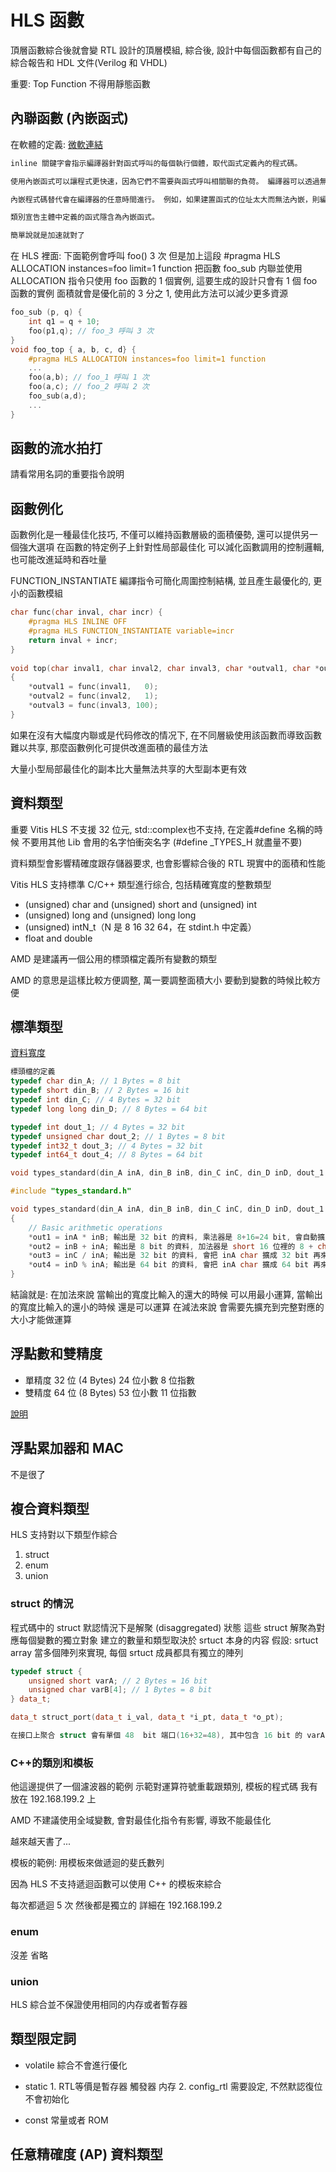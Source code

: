 # HLS 函數

頂層函數綜合後就會變 RTL 設計的頂層模組, 綜合後, 設計中每個函數都有自己的綜合報告和 HDL 文件(Verilog 和 VHDL)

重要: Top Function 不得用靜態函數

## 內聯函數 (內嵌函式)

在軟體的定義: [微軟連結](https://learn.microsoft.com/zh-tw/cpp/cpp/inline-functions-cpp?view=msvc-170)

```txt
inline 關鍵字會指示編譯器針對函式呼叫的每個執行個體，取代函式定義內的程式碼。

使用內嵌函式可以讓程式更快速，因為它們不需要與函式呼叫相關聯的負荷。 編譯器可以透過無法供一般函式使用的方式，將擴充的函式優化。

內嵌程式碼替代會在編譯器的任意時間進行。 例如，如果建置函式的位址太大而無法內嵌，則編譯器不會內嵌函式。

類別宣告主體中定義的函式隱含為內嵌函式。

簡單說就是加速就對了
```

在 HLS 裡面: 
下面範例會呼叫 foo() 3 次 但是加上這段 #pragma HLS ALLOCATION instances=foo limit=1 function
把函數 foo_sub 内聯並使用 ALLOCATION 指令只使用 foo 函數的 1 個實例, 這要生成的設計只會有 1 個 foo 函數的實例
面積就會是優化前的 3 分之 1, 使用此方法可以減少更多資源

```c++
foo_sub (p, q) {
    int q1 = q + 10;
    foo(p1,q); // foo_3 呼叫 3 次
}
void foo_top { a, b, c, d} {
    #pragma HLS ALLOCATION instances=foo limit=1 function
    ...
    foo(a,b); // foo_1 呼叫 1 次
    foo(a,c); // foo_2 呼叫 2 次
    foo_sub(a,d);
    ...
}
```

## 函數的流水拍打

請看常用名詞的重要指令說明

## 函數例化

函數例化是一種最佳化技巧, 不僅可以維持函數層級的面積優勢, 還可以提供另一個強大選項
在函數的特定例子上針對性局部最佳化 可以減化函數調用的控制邏輯, 也可能改進延時和吞吐量


FUNCTION_INSTANTIATE 編譯指令可簡化周圍控制結構, 並且產生最優化的, 更小的函數模組

```c++
char func(char inval, char incr) {
    #pragma HLS INLINE OFF
    #pragma HLS FUNCTION_INSTANTIATE variable=incr
    return inval + incr;
}
 
void top(char inval1, char inval2, char inval3, char *outval1, char *outval2, char *outval3)
{
    *outval1 = func(inval1,   0);
    *outval2 = func(inval2,   1);
    *outval3 = func(inval3, 100);
}
```

如果在沒有大幅度内聯或是代码修改的情况下, 在不同層級使用該函數而導致函數難以共享, 那麼函數例化可提供改進面積的最佳方法

大量小型局部最佳化的副本比大量無法共享的大型副本更有效

## 資料類型

重要 Vitis HLS 不支援 32 位元, std::complex<long double>也不支持, 在定義#define 名稱的時候 不要用其他 Lib 會用的名字怕衝突名字 (#define _TYPES_H 就盡量不要)

資料類型會影響精確度跟存儲器要求, 也會影響綜合後的 RTL 現實中的面積和性能

Vitis HLS 支持標準 C/C++ 類型進行综合, 包括精確寬度的整數類型

- (unsigned) char and (unsigned) short and (unsigned) int
- (unsigned) long and (unsigned) long long
- (unsigned) intN_t（N 是 8 16 32 64，在 stdint.h 中定義）
- float and double

AMD 是建議再一個公用的標頭檔定義所有變數的類型

AMD 的意思是這樣比較方便調整, 萬一要調整面積大小 要動到變數的時候比較方便

## 標準類型

[資料寬度](https://learn.microsoft.com/zh-tw/cpp/cpp/data-type-ranges?view=msvc-170)

```c++
標頭檔的定義
typedef char din_A; // 1 Bytes = 8 bit
typedef short din_B; // 2 Bytes = 16 bit
typedef int din_C; // 4 Bytes = 32 bit
typedef long long din_D; // 8 Bytes = 64 bit

typedef int dout_1; // 4 Bytes = 32 bit
typedef unsigned char dout_2; // 1 Bytes = 8 bit
typedef int32_t dout_3; // 4 Bytes = 32 bit
typedef int64_t dout_4; // 8 Bytes = 64 bit

void types_standard(din_A inA, din_B inB, din_C inC, din_D inD, dout_1 *out1, dout_2 *out2, dout_3 *out3, dout_4 *out4);

#include "types_standard.h"

void types_standard(din_A inA, din_B inB, din_C inC, din_D inD, dout_1 *out1, dout_2 *out2, dout_3 *out3, dout_4 *out4)
{
    // Basic arithmetic operations
    *out1 = inA * inB; 輸出是 32 bit 的資料, 乘法器是 8+16=24 bit, 會自動擴展變 32 bit 跟輸出一樣
    *out2 = inB + inA; 輸出是 8 bit 的資料, 加法器是 short 16 位裡的 8 + char 的 8 = 8 bit
    *out3 = inC / inA; 輸出是 32 bit 的資料, 會把 inA char 擴成 32 bit 再來做除法 inC 本來就 32 bit 不用動
    *out4 = inD % inA; 輸出是 64 bit 的資料, 會把 inA char 擴成 64 bit 再來處理
}
```

結論就是:
在加法來說 當輸出的寬度比輸入的還大的時候 可以用最小運算, 當輸出的寬度比輸入的還小的時候 還是可以運算
在減法來說 會需要先擴充到完整對應的大小才能做運算

## 浮點數和雙精度

- 單精度 32 位 (4 Bytes)
24 位小數
8 位指數
- 雙精度 64 位 (8 Bytes)
53 位小數
11 位指數

[說明](https://docs.xilinx.com/r/zh-CN/ug1399-vitis-hls/%E6%B5%AE%E7%82%B9%E4%B8%8E%E5%8F%8C%E7%B2%BE%E5%BA%A6)

## 浮點累加器和 MAC

不是很了

## 複合資料類型

HLS 支持對以下類型作綜合
1. struct
2. enum
3. union

### struct 的情況

程式碼中的 struct 默認情況下是解聚 (disaggregated) 狀態
這些 struct 解聚為對應每個變數的獨立對象 建立的數量和類型取決於 srtuct 本身的内容
假設: srtuct array 當多個陣列來實現, 每個 srtuct 成員都具有獨立的陣列

```c++
typedef struct {
    unsigned short varA; // 2 Bytes = 16 bit
    unsigned char varB[4]; // 1 Bytes = 8 bit
} data_t;

data_t struct_port(data_t i_val, data_t *i_pt, data_t *o_pt);

在接口上聚合 struct 會有單個 48  bit 端口(16+32=48), 其中包含 16 bit 的 varA 和 4x8 bit 的 varB。
```

### C++的類別和模板

他這邊提供了一個濾波器的範例 示範對運算符號重載跟類別, 模板的程式碼 我有放在 192.168.199.2 上

AMD 不建議使用全域變數, 會對最佳化指令有影響, 導致不能最佳化

越來越天書了...

模板的範例: 用模板來做遞迴的斐氏數列

因為 HLS 不支持遞迴函數可以使用 C++ 的模板來綜合

每次都遞迴 5 次 然後都是獨立的 詳細在 192.168.199.2

### enum

沒差 省略

### union

HLS 綜合並不保證使用相同的内存或者暫存器

## 類型限定詞

- volatile 綜合不會進行優化

- static 1. RTL等價是暫存器 觸發器 内存 2. config_rtl 需要設定, 不然默認復位不會初始化

- const 常量或者 ROM

## 任意精確度 (AP) 資料類型




